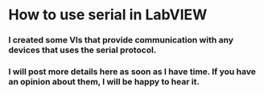 # How to use serial in LabVIEW

### I created some VIs that provide communication with any devices that uses the serial protocol.

### I will post more details here as soon as I have time. If you have an opinion about them, I will be happy to hear it.
